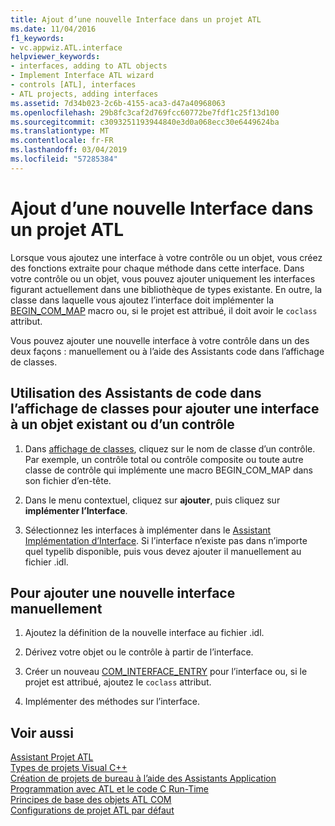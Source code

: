 ```yaml
---
title: Ajout d’une nouvelle Interface dans un projet ATL
ms.date: 11/04/2016
f1_keywords:
- vc.appwiz.ATL.interface
helpviewer_keywords:
- interfaces, adding to ATL objects
- Implement Interface ATL wizard
- controls [ATL], interfaces
- ATL projects, adding interfaces
ms.assetid: 7d34b023-2c6b-4155-aca3-d47a40968063
ms.openlocfilehash: 29b8fc3caf2d769fcc60772be7fdf1c25f13d100
ms.sourcegitcommit: c3093251193944840e3d0a068ecc30e6449624ba
ms.translationtype: MT
ms.contentlocale: fr-FR
ms.lasthandoff: 03/04/2019
ms.locfileid: "57285384"
---
```

# <a name="adding-a-new-interface-in-an-atl-project"></a>Ajout d’une nouvelle Interface dans un projet ATL

Lorsque vous ajoutez une interface à votre contrôle ou un objet, vous créez des fonctions extraite pour chaque méthode dans cette interface. Dans votre contrôle ou un objet, vous pouvez ajouter uniquement les interfaces figurant actuellement dans une bibliothèque de types existante. En outre, la classe dans laquelle vous ajoutez l’interface doit implémenter la [BEGIN_COM_MAP](com-map-macros.md#begin_com_map) macro ou, si le projet est attribué, il doit avoir le `coclass` attribut.

Vous pouvez ajouter une nouvelle interface à votre contrôle dans un des deux façons : manuellement ou à l’aide des Assistants code dans l’affichage de classes.

## <a name="to-use-code-wizards-in-class-view-to-add-an-interface-to-an-existing-object-or-control"></a>Utilisation des Assistants de code dans l’affichage de classes pour ajouter une interface à un objet existant ou d’un contrôle

1. Dans [affichage de classes](/visualstudio/ide/viewing-the-structure-of-code), cliquez sur le nom de classe d’un contrôle. Par exemple, un contrôle total ou contrôle composite ou toute autre classe de contrôle qui implémente une macro BEGIN_COM_MAP dans son fichier d’en-tête.

1. Dans le menu contextuel, cliquez sur **ajouter**, puis cliquez sur **implémenter l’Interface**.

1. Sélectionnez les interfaces à implémenter dans le [Assistant Implémentation d’Interface](../../ide/implement-interface-wizard.md). Si l’interface n’existe pas dans n’importe quel typelib disponible, puis vous devez ajouter il manuellement au fichier .idl.

## <a name="to-add-a-new-interface-manually"></a>Pour ajouter une nouvelle interface manuellement

1. Ajoutez la définition de la nouvelle interface au fichier .idl.

1. Dérivez votre objet ou le contrôle à partir de l’interface.

1. Créer un nouveau [COM_INTERFACE_ENTRY](com-interface-entry-macros.md#com_interface_entry) pour l’interface ou, si le projet est attribué, ajoutez le `coclass` attribut.

1. Implémenter des méthodes sur l’interface.

## <a name="see-also"></a>Voir aussi

[Assistant Projet ATL](../../atl/reference/atl-project-wizard.md)<br/>
[Types de projets Visual C++](../../ide/visual-cpp-project-types.md)<br/>
[Création de projets de bureau à l’aide des Assistants Application](../../ide/creating-desktop-projects-by-using-application-wizards.md)<br/>
[Programmation avec ATL et le code C Run-Time](../../atl/programming-with-atl-and-c-run-time-code.md)<br/>
[Principes de base des objets ATL COM](../../atl/fundamentals-of-atl-com-objects.md)<br/>
[Configurations de projet ATL par défaut](../../atl/reference/default-atl-project-configurations.md)

